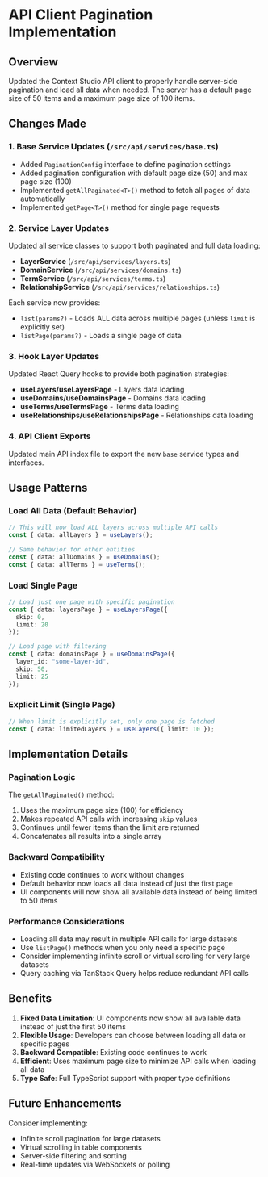 # API Client Pagination Implementation

## Overview

Updated the Context Studio API client to properly handle server-side pagination and load all data when needed. The server has a default page size of 50 items and a maximum page size of 100 items.

## Changes Made

### 1. Base Service Updates (`/src/api/services/base.ts`)

- Added `PaginationConfig` interface to define pagination settings
- Added pagination configuration with default page size (50) and max page size (100)
- Implemented `getAllPaginated<T>()` method to fetch all pages of data automatically
- Implemented `getPage<T>()` method for single page requests

### 2. Service Layer Updates

Updated all service classes to support both paginated and full data loading:

- **LayerService** (`/src/api/services/layers.ts`)
- **DomainService** (`/src/api/services/domains.ts`)  
- **TermService** (`/src/api/services/terms.ts`)
- **RelationshipService** (`/src/api/services/relationships.ts`)

Each service now provides:
- `list(params?)` - Loads ALL data across multiple pages (unless `limit` is explicitly set)
- `listPage(params?)` - Loads a single page of data

### 3. Hook Layer Updates

Updated React Query hooks to provide both pagination strategies:

- **useLayers/useLayersPage** - Layers data loading
- **useDomains/useDomainsPage** - Domains data loading  
- **useTerms/useTermsPage** - Terms data loading
- **useRelationships/useRelationshipsPage** - Relationships data loading

### 4. API Client Exports

Updated main API index file to export the new `base` service types and interfaces.

## Usage Patterns

### Load All Data (Default Behavior)
```typescript
// This will now load ALL layers across multiple API calls
const { data: allLayers } = useLayers();

// Same behavior for other entities
const { data: allDomains } = useDomains();
const { data: allTerms } = useTerms();
```

### Load Single Page
```typescript
// Load just one page with specific pagination
const { data: layersPage } = useLayersPage({ 
  skip: 0, 
  limit: 20 
});

// Load page with filtering
const { data: domainsPage } = useDomainsPage({ 
  layer_id: "some-layer-id",
  skip: 50,
  limit: 25 
});
```

### Explicit Limit (Single Page)
```typescript
// When limit is explicitly set, only one page is fetched
const { data: limitedLayers } = useLayers({ limit: 10 });
```

## Implementation Details

### Pagination Logic

The `getAllPaginated()` method:
1. Uses the maximum page size (100) for efficiency
2. Makes repeated API calls with increasing `skip` values
3. Continues until fewer items than the limit are returned
4. Concatenates all results into a single array

### Backward Compatibility

- Existing code continues to work without changes
- Default behavior now loads all data instead of just the first page
- UI components will now show all available data instead of being limited to 50 items

### Performance Considerations

- Loading all data may result in multiple API calls for large datasets
- Use `listPage()` methods when you only need a specific page
- Consider implementing infinite scroll or virtual scrolling for very large datasets
- Query caching via TanStack Query helps reduce redundant API calls

## Benefits

1. **Fixed Data Limitation**: UI components now show all available data instead of just the first 50 items
2. **Flexible Usage**: Developers can choose between loading all data or specific pages
3. **Backward Compatible**: Existing code continues to work
4. **Efficient**: Uses maximum page size to minimize API calls when loading all data
5. **Type Safe**: Full TypeScript support with proper type definitions

## Future Enhancements

Consider implementing:
- Infinite scroll pagination for large datasets
- Virtual scrolling in table components
- Server-side filtering and sorting
- Real-time updates via WebSockets or polling
